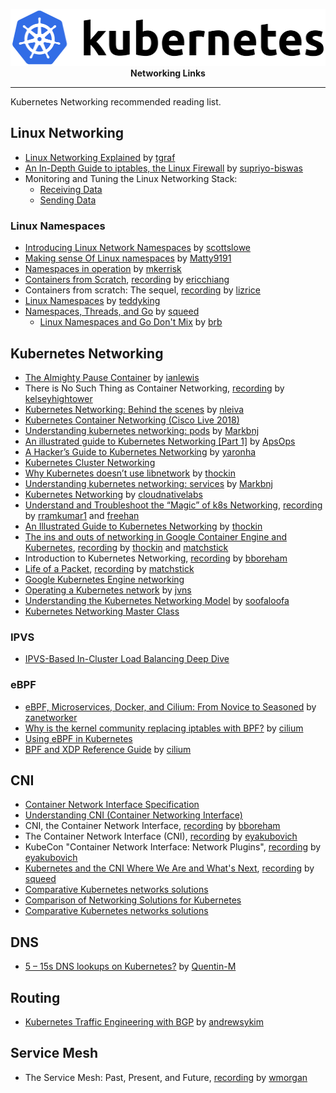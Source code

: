 <p align="center">
  <img width="512" height="91" title="Kubernetes Logo" src="static/Kubernetes_logo.svg"><br>
  <b>Networking Links</b><br>
</p>

---

Kubernetes Networking recommended reading list.

## Linux Networking
- [Linux Networking Explained](https://events.static.linuxfound.org/sites/events/files/slides/2016%20-%20Linux%20Networking%20explained_0.pdf) by [tgraf](https://github.com/tgraf)
- [An In-Depth Guide to iptables, the Linux Firewall](https://www.booleanworld.com/depth-guide-iptables-linux-firewall/) by [supriyo-biswas](https://github.com/supriyo-biswas)
- Monitoring and Tuning the Linux Networking Stack:
  - [Receiving Data](https://blog.packagecloud.io/eng/2016/06/22/monitoring-tuning-linux-networking-stack-receiving-data/)
  - [Sending Data](https://blog.packagecloud.io/eng/2017/02/06/monitoring-tuning-linux-networking-stack-sending-data/)

### Linux Namespaces
- [Introducing Linux Network Namespaces](https://blog.scottlowe.org/2013/09/04/introducing-linux-network-namespaces/) by [scottslowe](https://github.com/scottslowe)
- [Making sense Of Linux namespaces](https://prefetch.net/blog/2018/02/22/making-sense-of-linux-namespaces/) by [Matty9191](https://github.com/Matty9191)
- [Namespaces in operation](https://lwn.net/Articles/531114/) by [mkerrisk](https://github.com/mkerrisk)
- [Containers from Scratch](https://speakerdeck.com/ericchiang/coreos-fest-2017-containers-from-scratch), [recording](https://www.youtube.com/watch?v=wyqoi52k5jM) by [ericchiang](https://github.com/ericchiang)
- Containers from scratch: The sequel, [recording](https://www.youtube.com/watch?v=_TsSmSu57Zo) by [lizrice](https://github.com/lizrice)
- [Linux Namespaces](https://medium.com/@teddyking/linux-namespaces-850489d3ccf) by [teddyking](https://github.com/teddyking)
- [Namespaces, Threads, and Go](https://github.com/containernetworking/plugins/tree/master/pkg/ns) by [squeed](https://github.com/squeed)
  - [Linux Namespaces and Go Don't Mix](https://www.weave.works/blog/linux-namespaces-and-go-don-t-mix) by [brb](https://github.com/brb)

## Kubernetes Networking
- [The Almighty Pause Container](https://www.ianlewis.org/en/almighty-pause-container) by [ianlewis](https://github.com/ianlewis)
- There is No Such Thing as Container Networking, [recording](https://www.youtube.com/watch?v=t98CX8Tberc) by [kelseyhightower](https://github.com/kelseyhightower)
- [Kubernetes Networking: Behind the scenes](https://medium.com/@nleiva/kubernetes-networking-behind-the-scenes-39a1ab1792bb) by [nleiva](https://github.com/nleiva)
- [Kubernetes Container Networking (Cisco Live 2018)](https://clnv.s3.amazonaws.com/2018/eur/pdf/BRKDCN-2390.pdf)
- [Understanding kubernetes networking: pods](https://medium.com/google-cloud/understanding-kubernetes-networking-pods-7117dd28727) by [Markbnj](https://github.com/Markbnj)
- [An illustrated guide to Kubernetes Networking [Part 1]](https://medium.com/@ApsOps/an-illustrated-guide-to-kubernetes-networking-part-1-d1ede3322727) by [ApsOps](https://github.com/ApsOps)
- [A Hacker’s Guide to Kubernetes Networking](https://thenewstack.io/hackers-guide-kubernetes-networking/) by [yaronha](https://github.com/yaronha)
- [Kubernetes Cluster Networking](https://kubernetes.io/docs/concepts/cluster-administration/networking/)
- [Why Kubernetes doesn’t use libnetwork](https://kubernetes.io/blog/2016/01/why-kubernetes-doesnt-use-libnetwork/) by [thockin](https://github.com/thockin)
- [Understanding kubernetes networking: services](https://medium.com/google-cloud/understanding-kubernetes-networking-services-f0cb48e4cc82) by [Markbnj](https://github.com/Markbnj)
- [Kubernetes Networking](https://cloudnativelabs.github.io/post/2017-04-18-kubernetes-networking/) by [cloudnativelabs](https://github.com/cloudnativelabs)
- [Understand and Troubleshoot the “Magic” of k8s Networking](https://kccnceu18.sched.com/event/Dquy/blackholes-and-wormholes-understand-and-troubleshoot-the-magic-of-kubernetes-networking-minhan-xia-rohit-ramkumar-google-intermediate-skill-level-slides-attached), [recording](https://www.youtube.com/watch?v=knIJEzTd3kc) by [rramkumar1](https://github.com/rramkumar1) and [freehan](https://github.com/freehan)
- [An Illustrated Guide to Kubernetes Networking](https://speakerd.s3.amazonaws.com/presentations/005d36f0113d4773be8866496142485e/Illustrated_guid_to_kubernetes_networking.pdf) by [thockin](https://github.com/thockin)
- [The ins and outs of networking in Google Container Engine and Kubernetes](https://speakerdeck.com/thockin/the-ins-and-outs-of-networking-in-google-container-engine), [recording](https://www.youtube.com/watch?v=y2bhV81MfKQ) by [thockin](https://github.com/thockin) and [matchstick](https://github.com/matchstick)
- Introduction to Kubernetes Networking, [recording](https://www.youtube.com/watch?v=7OFw3lgSb1Q) by [bboreham](https://github.com/bboreham)
- [Life of a Packet](https://github.com/sbueringer/kubecon-slides/blob/master/slides/2017-kubecon-eu/Life%20of%20a%20Packet%20%5BI%5D%20-%20Michael%20Rubin%2C%20Google%20-%20KubeCon%20EU%20'17-%20Life%20of%20a%20Packet.pdf), [recording](https://www.youtube.com/watch?v=0Omvgd7Hg1I) by [matchstick](https://github.com/matchstick)
- [Google Kubernetes Engine networking](https://cloud.google.com/kubernetes-engine/docs/concepts/network-overview)
- [Operating a Kubernetes network](https://jvns.ca/blog/2017/10/10/operating-a-kubernetes-network/) by [jvns](https://github.com/jvns)
- [Understanding the Kubernetes Networking Model](https://sookocheff.com/post/kubernetes/understanding-kubernetes-networking-model/) by [soofaloofa](https://github.com/soofaloofa)
- [Kubernetes Networking Master Class](https://rancher.com/events/2018/kubernetes-networking-masterclass-june-online-meetup/)

### IPVS
- [IPVS-Based In-Cluster Load Balancing Deep Dive](https://kubernetes.io/blog/2018/07/09/ipvs-based-in-cluster-load-balancing-deep-dive/)

### eBPF
- [eBPF, Microservices, Docker, and Cilium: From Novice to Seasoned](http://www.adelzaalouk.me/2017/security-bpf-docker-cillium/) by [zanetworker](https://github.com/zanetworker)
- [Why is the kernel community replacing iptables with BPF?](https://cilium.io/blog/2018/04/17/why-is-the-kernel-community-replacing-iptables/) by [cilium](https://github.com/cilium)
- [Using eBPF in Kubernetes](https://kubernetes.io/blog/2017/12/using-ebpf-in-kubernetes/)
- [BPF and XDP Reference Guide](https://cilium.readthedocs.io/en/v1.1/bpf/) by [cilium](https://github.com/cilium)

## CNI
- [Container Network Interface Specification](https://github.com/containernetworking/cni/blob/master/SPEC.md)
- [Understanding CNI (Container Networking Interface)](https://www.dasblinkenlichten.com/understanding-cni-container-networking-interface/)
- CNI, the Container Network Interface, [recording](https://skillsmatter.com/skillscasts/10811-cni-the-container-network-interface) by [bboreham](https://github.com/bboreham)
- The Container Network Interface (CNI), [recording](https://www.youtube.com/watch?v=_-9kItVUUCw) by [eyakubovich](https://github.com/eyakubovich)
- KubeCon "Container Network Interface: Network Plugins", [recording](https://www.youtube.com/watch?v=-DB1nxrUwbA) by [eyakubovich](https://github.com/eyakubovich)
- [Kubernetes and the CNI Where We Are and What's Next](https://github.com/sbueringer/kubecon-slides/blob/master/slides/2018-kubecon-eu/Kubernetes%20and%20the%20CNI%20Where%20We%20Are%20and%20What's%20Next%20-%20Casey%20Callendrello%2C%20CoreOS%20(Intermediate%20Skill%20Level)%20-%20Kubernetes-and-the-CNI-Kubecon-218.pdf), [recording](https://www.youtube.com/watch?v=Vn6KYkNevBQ) by [squeed](https://github.com/squeed)
- [Comparative Kubernetes networks solutions](https://www.objectif-libre.com/en/blog/2018/07/05/k8s-network-solutions-comparison/)
- [Comparison of Networking Solutions for Kubernetes](http://machinezone.github.io/research/networking-solutions-for-kubernetes/)
- [Comparative Kubernetes networks solutions](https://www.objectif-libre.com/en/blog/2018/07/05/k8s-network-solutions-comparison/)

## DNS
- [5 – 15s DNS lookups on Kubernetes?](https://blog.quentin-machu.fr/2018/06/24/5-15s-dns-lookups-on-kubernetes/) by [Quentin-M](https://github.com/Quentin-M)

## Routing
- [Kubernetes Traffic Engineering with BGP](https://www.asykim.com/blog/kubernetes-traffic-engineering-with-bgp) by [andrewsykim](https://github.com/andrewsykim)

## Service Mesh

- The Service Mesh: Past, Present, and Future, [recording](https://www.youtube.com/watch?v=2trOvMUuLkk) by [wmorgan](https://github.com/wmorgan)

